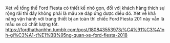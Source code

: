 Xét về tổng thế Ford Fiesta có thiết kế nhỏ gọn, đối với khách hàng thích sự rộng rãi thì đấy không phải là mẫu xe đáp ứng được điều đó. Xét về khả năng vận hành với trang thiết bị an toàn thì chiếc Ford Fiesta 201 này vẫn là mẫu xe có chất lượng tốt.
https://fordhathanhhn.tumblr.com/post/180843553973/%C4%91%C3%A1nh-gi%C3%A1-t%E1%BB%95ng-quan-xe-ford-fiesta-2018
